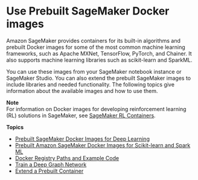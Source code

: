 # Use Prebuilt SageMaker Docker images<a name="docker-containers-prebuilt"></a>

Amazon SageMaker provides containers for its built\-in algorithms and prebuilt Docker images for some of the most common machine learning frameworks, such as Apache MXNet, TensorFlow, PyTorch, and Chainer\. It also supports machine learning libraries such as scikit\-learn and SparkML\. 

You can use these images from your SageMaker notebook instance or SageMaker Studio\. You can also extend the prebuilt SageMaker images to include libraries and needed functionality\. The following topics give information about the available images and how to use them\.

**Note**  
For information on Docker images for developing reinforcement learning \(RL\) solutions in SageMaker, see [SageMaker RL Containers](https://github.com/aws/sagemaker-rl-container)\.

**Topics**
+ [Prebuilt SageMaker Docker Images for Deep Learning](pre-built-containers-frameworks-deep-learning.md)
+ [Prebuilt Amazon SageMaker Docker Images for Scikit\-learn and Spark ML](pre-built-docker-containers-scikit-learn-spark.md)
+ [Docker Registry Paths and Example Code](sagemaker-algo-docker-registry-paths.md)
+ [Train a Deep Graph Network](deep-graph-library.md)
+ [Extend a Prebuilt Container](prebuilt-containers-extend.md)